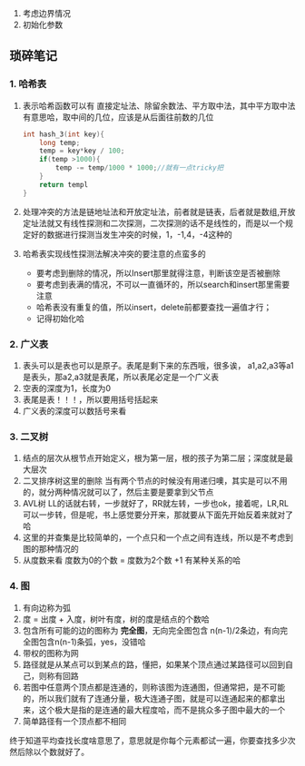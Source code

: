 1. 考虑边界情况
2. 初始化参数

## 琐碎笔记

### 1. 哈希表

1. 表示哈希函数可以有 直接定址法、除留余数法、平方取中法，其中平方取中法有意思哈，取中间的几位，应该是从后面往前数的几位

   ```c
   int hash_3(int key){
       long temp;
       temp = key*key / 100;
       if(temp >1000){
           temp -= temp/1000 * 1000;//就有一点tricky把
       }
       return templ
   }
   ```

2. 处理冲突的方法是链地址法和开放定址法，前者就是链表，后者就是数组,开放定址法就又有线性探测和二次探测，二次探测的话不是线性的，而是以一个规定好的数据进行探测当发生冲突的时候，1，-1,4，-4这种的

3. 哈希表实现线性探测法解决冲突的要注意的点蛮多的 

   - 要考虑到删除的情况，所以Insert那里就得注意，判断该空是否被删除
   - 要考虑到表满的情况，不可以一直循环的，所以search和insert那里需要注意
   - 哈希表没有重复的值，所以insert，delete前都要查找一遍值才行；
   - 记得初始化哈



### 2. 广义表

1. 表头可以是表也可以是原子。表尾是剩下来的东西哦，很多诶， a1,a2,a3等a1是表头，那a2,a3就是表尾，所以表尾必定是一个广义表
2. 空表的深度为1，长度为0
3. 表尾是表！！！，所以要用括号括起来
4. 广义表的深度可以数括号来看



### 3. 二叉树

1. 结点的层次从根节点开始定义，根为第一层，根的孩子为第二层；深度就是最大层次
2. 二叉排序树这里的删除 当有两个节点的时候没有用递归噢，其实是可以不用的，就分两种情况就可以了，然后主要是要拿到父节点
3. AVL树 LL的话就右转，一步就好了，RR就左转，一步也ok，接着呢，LR,RL可以一步转，但是呢，书上感觉要分开来，那就要从下面先开始反着来就对了哈
4. 这里的并查集是比较简单的，一个点只和一个点之间有连线，所以是不考虑到图的那种情况的
5. 从度数来看 度数为0的个数 = 度数为2个数 +1 有某种关系的哈

### 4. 图

1. 有向边称为弧
2. 度 = 出度 + 入度，树叶有度，树的度是结点的个数哈
3. 包含所有可能的边的图称为 **完全图**，无向完全图包含 n(n-1)/2条边，有向完全图包含n(n-1)条弧，yes，没错哈
4. 带权的图称为网
5. 路径就是从某点可以到某点的路，懂把，如果某个顶点通过某路径可以回到自己，则称有回路
6. 若图中任意两个顶点都是连通的，则称该图为连通图，但通常把，是不可能的，所以我们就有了连通分量，极大连通子图，就是可以连通起来的都拿出来，这个极大是指的是连通的最大程度哈，而不是挑众多子图中最大的一个
7. 简单路径有一个顶点都不相同





终于知道平均查找长度啥意思了，意思就是你每个元素都试一遍，你要查找多少次然后除以个数就好了。